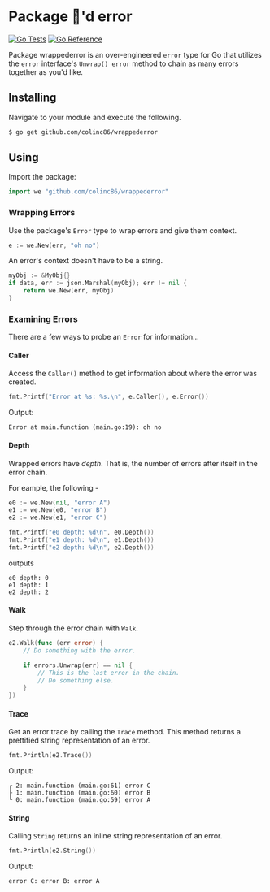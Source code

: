 # Package 🎁'd error

[![Go Tests](https://github.com/colinc86/wrappederror/actions/workflows/go-test.yml/badge.svg?branch=main)](https://github.com/colinc86/wrappederror/actions/workflows/go-test.yml) [![Go Reference](https://pkg.go.dev/badge/github.com/colinc86/wrappederror.svg)](https://pkg.go.dev/github.com/colinc86/wrappederror)

Package wrappederror is an over-engineered `error` type for Go that utilizes the `error` interface's `Unwrap() error` method to chain as many errors together as you'd like.

## Installing

Navigate to your module and execute the following.

```bash
$ go get github.com/colinc86/wrappederror
```

## Using

Import the package:

```go
import we "github.com/colinc86/wrappederror"
```

### Wrapping Errors

Use the package's `Error` type to wrap errors and give them context.

```go
e := we.New(err, "oh no")
```

An error's context doesn't have to be a string.

```go
myObj := &MyObj{}
if data, err := json.Marshal(myObj); err != nil {
	return we.New(err, myObj)
}
```

### Examining Errors

There are a few ways to probe an `Error` for information...

#### Caller

Access the `Caller()` method to get information about where the error was created.

```go
fmt.Printf("Error at %s: %s.\n", e.Caller(), e.Error())
```

Output:

```
Error at main.function (main.go:19): oh no
```

#### Depth

Wrapped errors have _depth_. That is, the number of errors after itself in the error chain.

For eample, the following -

```go
e0 := we.New(nil, "error A")
e1 := we.New(e0, "error B")
e2 := we.New(e1, "error C")

fmt.Printf("e0 depth: %d\n", e0.Depth())
fmt.Printf("e1 depth: %d\n", e1.Depth())
fmt.Printf("e2 depth: %d\n", e2.Depth())
```

outputs

```
e0 depth: 0
e1 depth: 1
e2 depth: 2
```

#### Walk

Step through the error chain with `Walk`.

```go
e2.Walk(func (err error) {
	// Do something with the error.

	if errors.Unwrap(err) == nil {
		// This is the last error in the chain.
		// Do something else.
	}
})
```

#### Trace

Get an error trace by calling the `Trace` method. This method returns a prettified string representation of an error.

```go
fmt.Println(e2.Trace())
```

Output:

```
┌ 2: main.function (main.go:61) error C
├ 1: main.function (main.go:60) error B
└ 0: main.function (main.go:59) error A
```

#### String

Calling `String` returns an inline string representation of an error.

```go
fmt.Println(e2.String())
```

Output:

```
error C: error B: error A
```
